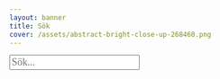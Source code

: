 ```yaml
---
layout: banner
title: Sök
cover: /assets/abstract-bright-close-up-268460.png
---
```


<input type="text" class="addsearch" name="addsearch" placeholder="Sök..." style="font-size: 18px; font-family: 'Roboto Slab', 'Playfair Display', Georgia, Cambria, 'Times New Roman', Times, serif;">

<div id="addsearch-results"></div>

<script src="https://addsearch.com/js/?key=b30f3ff1d54259679093b08e137c7236&type=resultpage"></script>

